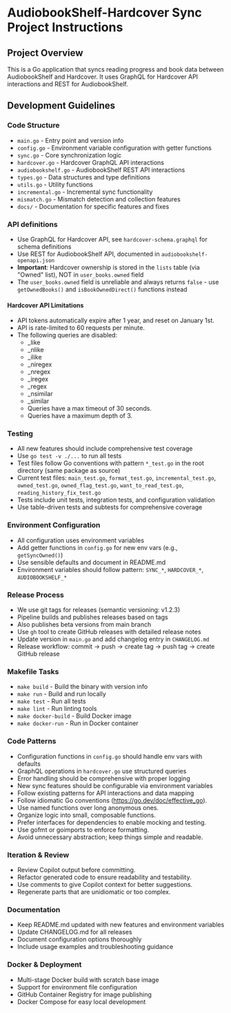 # AudiobookShelf-Hardcover Sync Project Instructions

## Project Overview
This is a Go application that syncs reading progress and book data between AudiobookShelf and Hardcover. It uses GraphQL for Hardcover API interactions and REST for AudiobookShelf.

## Development Guidelines

### Code Structure
- `main.go` - Entry point and version info
- `config.go` - Environment variable configuration with getter functions
- `sync.go` - Core synchronization logic
- `hardcover.go` - Hardcover GraphQL API interactions
- `audiobookshelf.go` - AudiobookShelf REST API interactions
- `types.go` - Data structures and type definitions
- `utils.go` - Utility functions
- `incremental.go` - Incremental sync functionality
- `mismatch.go` - Mismatch detection and collection features
- `docs/` - Documentation for specific features and fixes

### API definitions

- Use GraphQL for Hardcover API, see `hardcover-schema.graphql` for schema definitions
- Use REST for AudiobookShelf API, documented in `audiobookshelf-openapi.json`
- **Important**: Hardcover ownership is stored in the `lists` table (via "Owned" list), NOT in `user_books.owned` field
- The `user_books.owned` field is unreliable and always returns `false` - use `getOwnedBooks()` and `isBookOwnedDirect()` functions instead

#### Hardcover API Limitations
- API tokens automatically expire after 1 year, and reset on January 1st.
- API is rate-limited to 60 requests per minute.
- The following queries are disabled:
    - _like
    - _nlike
    - _ilike
    - _niregex
    - _nregex
    - _iregex
    - _regex
    - _nsimilar
    - _similar
    - Queries have a max timeout of 30 seconds.
    - Queries have a maximum depth of 3.

### Testing
- All new features should include comprehensive test coverage
- Use `go test -v ./...` to run all tests
- Test files follow Go conventions with pattern `*_test.go` in the root directory (same package as source)
- Current test files: `main_test.go`, `format_test.go`, `incremental_test.go`, `owned_test.go`, `owned_flag_test.go`, `want_to_read_test.go`, `reading_history_fix_test.go`
- Tests include unit tests, integration tests, and configuration validation
- Use table-driven tests and subtests for comprehensive coverage

### Environment Configuration
- All configuration uses environment variables
- Add getter functions in `config.go` for new env vars (e.g., `getSyncOwned()`)
- Use sensible defaults and document in README.md
- Environment variables should follow pattern: `SYNC_*`, `HARDCOVER_*`, `AUDIOBOOKSHELF_*`

### Release Process
- We use git tags for releases (semantic versioning: v1.2.3)
- Pipeline builds and publishes releases based on tags
- Also publishes beta versions from main branch
- Use `gh` tool to create GitHub releases with detailed release notes
- Update version in `main.go` and add changelog entry in `CHANGELOG.md`
- Release workflow: commit → push → create tag → push tag → create GitHub release

### Makefile Tasks
- `make build` - Build the binary with version info
- `make run` - Build and run locally  
- `make test` - Run all tests
- `make lint` - Run linting tools
- `make docker-build` - Build Docker image
- `make docker-run` - Run in Docker container

### Code Patterns
- Configuration functions in `config.go` should handle env vars with defaults
- GraphQL operations in `hardcover.go` use structured queries
- Error handling should be comprehensive with proper logging
- New sync features should be configurable via environment variables
- Follow existing patterns for API interactions and data mapping
- Follow idiomatic Go conventions (https://go.dev/doc/effective_go).
- Use named functions over long anonymous ones.
- Organize logic into small, composable functions.
- Prefer interfaces for dependencies to enable mocking and testing.
- Use gofmt or goimports to enforce formatting.
- Avoid unnecessary abstraction; keep things simple and readable.

### Iteration & Review

- Review Copilot output before committing.
- Refactor generated code to ensure readability and testability.
- Use comments to give Copilot context for better suggestions.
- Regenerate parts that are unidiomatic or too complex.

### Documentation
- Keep README.md updated with new features and environment variables
- Update CHANGELOG.md for all releases
- Document configuration options thoroughly
- Include usage examples and troubleshooting guidance

### Docker & Deployment
- Multi-stage Docker build with scratch base image
- Support for environment file configuration
- GitHub Container Registry for image publishing
- Docker Compose for easy local development